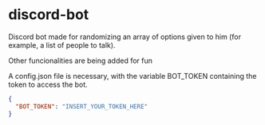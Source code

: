 # discord-bot

Discord bot made for randomizing an array of options given to him (for example, a list of people to talk).

Other funcionalities are being added for fun

A config.json file is necessary, with the variable BOT_TOKEN containing the token to access the bot.

```json
{
  "BOT_TOKEN": "INSERT_YOUR_TOKEN_HERE"
}
```
